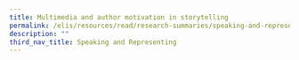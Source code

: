 ```yaml
---
title: Multimedia and author motivation in storytelling
permalink: /elis/resources/read/research-summaries/speaking-and-representing/author-motivation-in-storytelling/
description: ""
third_nav_title: Speaking and Representing
---
```

